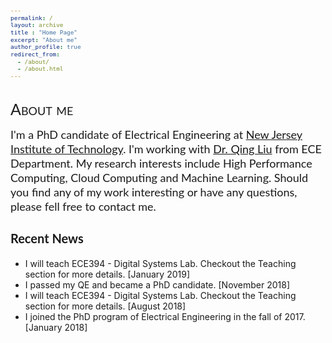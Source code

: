 ```yaml
---
permalink: /
layout: archive
title : "Home Page"
excerpt: "About me"
author_profile: true
redirect_from: 
  - /about/
  - /about.html
---
```


<style>

h1 { font-family: Lato; 
    font-size: 25px; font-style: normal; font-variant: small-caps; font-weight: 400; line-height: 23px; } 

h3 { font-family: Lato; font-size: 20px; font-style: normal; font-variant: normal; font-weight: 700; line-height: 23px; } 

p { font-family: Lato; font-size: 18px; font-style: normal; font-variant: normal; font-weight: 400; line-height: 23px; } 

blockquote { font-family: Lato; font-size: 17px; font-style: normal; font-variant: normal; font-weight: 400; line-height: 23px; } 

pre { font-family: Lato; font-size: 11px; font-style: normal; font-variant: normal; font-weight: 400; line-height: 23px; }

</style>

<h1>About me</h1>

<p>I'm a PhD candidate of Electrical Engineering at <a href="https://www.njit.edu/"> New Jersey Institute of Technology</a>. I'm working with <a href="https://web.njit.edu/~qliu/"> Dr. Qing Liu</a> from ECE Department. My research interests include High Performance Computing, Cloud Computing and Machine Learning. Should you find any of my work interesting or have any questions, please fell free to contact me.</p>

<!-- <font color="red"> * For affairs regarding my TA work, please contact me by <a href="mailto:jw447@njit.edu" target="_top">NJIT email</a>.</font> -->

<h3>Recent News</h3>
<ul>
<li> I will teach ECE394 - Digital Systems Lab. Checkout the Teaching section for more details. [January 2019]</li>
<li> I passed my QE and became a PhD candidate. [November 2018]</li>
<li> I will teach ECE394 - Digital Systems Lab. Checkout the Teaching section for more details. [August 2018]</li>
<li> I joined the PhD program of Electrical Engineering in the fall of 2017. [January 2018]</li>
</ul>
